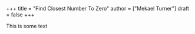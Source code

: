 +++
title = "Find Closest Number To Zero"
author = ["Mekael Turner"]
draft = false
+++

This is some text
